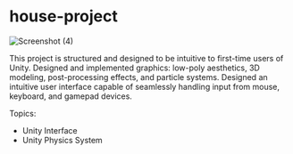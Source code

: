 # house-project
![Screenshot (4)](https://github.com/Wintersongtopaz/house-project/assets/144738996/d7434808-b468-4c17-a315-ae5b5a54dcd1)

This project is structured and designed to be intuitive to first-time users of Unity.
Designed and implemented graphics: low-poly aesthetics, 3D modeling, post-processing effects, and particle systems.
Designed an intuitive user interface capable of seamlessly handling input from mouse, keyboard, and gamepad devices.

Topics:
- Unity Interface
- Unity Physics System
